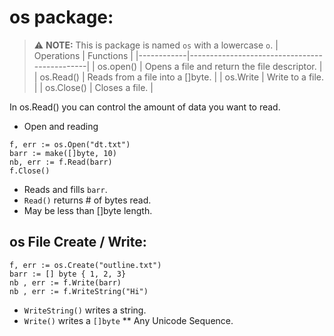 # os package:

> ⚠️  **NOTE:**
> This is package is named `os` with a lowercase `o`.
| Operations | Functions                                    |
|------------|----------------------------------------------|
| os.open()  | Opens a file and return the file descriptor. |
| os.Read()  | Reads from a file into a []byte.             |
| os.Write   | Write to a file.                             |
| os.Close() | Closes a file.                               |

In os.Read() you can control the amount of data you want to read.

* Open and reading

```golang
f, err := os.Open("dt.txt")
barr := make([]byte, 10)
nb, err := f.Read(barr)
f.Close()

```

* Reads and fills `barr`.
* `Read()` returns # of bytes read.
* May be less than []byte length.

## os File Create / Write:

```golang
f, err := os.Create("outline.txt")
barr := [] byte { 1, 2, 3}
nb , err := f.Write(barr)
nb , err := f.WriteString("Hi")

```

* `WriteString()` writes a string.
* `Write()` writes a `[]byte`
    ** Any Unicode Sequence.

